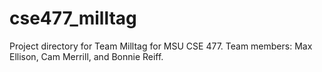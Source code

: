 # cse477_milltag
Project directory for Team Milltag for MSU CSE 477. Team members: Max Ellison, Cam Merrill, and Bonnie Reiff.

